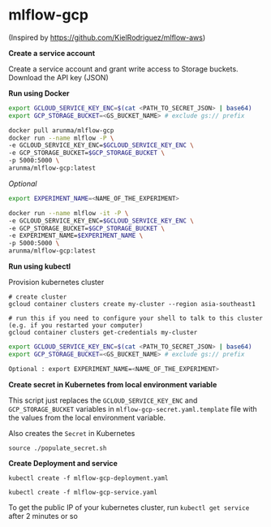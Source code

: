 # mlflow-gcp 

(Inspired by https://github.com/KielRodriguez/mlflow-aws)

**Create a service account**

Create a service account and grant write access to Storage buckets. 
Download the API key (JSON) 


**Run using Docker**

```bash
export GCLOUD_SERVICE_KEY_ENC=$(cat <PATH_TO_SECRET_JSON> | base64)
export GCP_STORAGE_BUCKET=<GS_BUCKET_NAME> # exclude gs:// prefix

docker pull arunma/mlflow-gcp
docker run --name mlflow -P \
-e GCLOUD_SERVICE_KEY_ENC=$GCLOUD_SERVICE_KEY_ENC \
-e GCP_STORAGE_BUCKET=$GCP_STORAGE_BUCKET \
-p 5000:5000 \
arunma/mlflow-gcp:latest

```

*Optional*

```bash 
export EXPERIMENT_NAME=<NAME_OF_THE_EXPERIMENT>

docker run --name mlflow -it -P \
-e GCLOUD_SERVICE_KEY_ENC=$GCLOUD_SERVICE_KEY_ENC \
-e GCP_STORAGE_BUCKET=$GCP_STORAGE_BUCKET \
-e EXPERIMENT_NAME=$EXPERIMENT_NAME \
-p 5000:5000 \
arunma/mlflow-gcp:latest

```

**Run using kubectl**

Provision kubernetes cluster

```shell
# create cluster
gcloud container clusters create my-cluster --region asia-southeast1

# run this if you need to configure your shell to talk to this cluster (e.g. if you restarted your computer)
gcloud container clusters get-credentials my-cluster 
```

```bash
export GCLOUD_SERVICE_KEY_ENC=$(cat <PATH_TO_SECRET_JSON> | base64)
export GCP_STORAGE_BUCKET=<GS_BUCKET_NAME> # exclude gs:// prefix

Optional : export EXPERIMENT_NAME=<NAME_OF_THE_EXPERIMENT>

```

**Create secret in Kubernetes from local environment variable**

This script just replaces the `GCLOUD_SERVICE_KEY_ENC` and `GCP_STORAGE_BUCKET` variables in `mlflow-gcp-secret.yaml.template` file with the values from the local environment variable. 

Also creates the `Secret` in Kubernetes

```
source ./populate_secret.sh
```


**Create Deployment and service**
```
kubectl create -f mlflow-gcp-deployment.yaml

kubectl create -f mlflow-gcp-service.yaml
```

To get the public IP of your kubernetes cluster, run `kubectl get service` after 2 minutes or so





